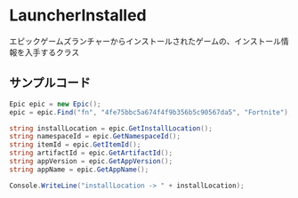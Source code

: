 # LauncherInstalled
エピックゲームズランチャーからインストールされたゲームの、インストール情報を入手するクラス

## サンプルコード
```cs
Epic epic = new Epic();
epic = epic.Find("fn", "4fe75bbc5a674f4f9b356b5c90567da5", "Fortnite");

string installLocation = epic.GetInstallLocation();
string namespaceId = epic.GetNamespaceId();
string itemId = epic.GetItemId();
string artifactId = epic.GetArtifactId();
string appVersion = epic.GetAppVersion();
string appName = epic.GetAppName();

Console.WriteLine("installLocation -> " + installLocation);
```
